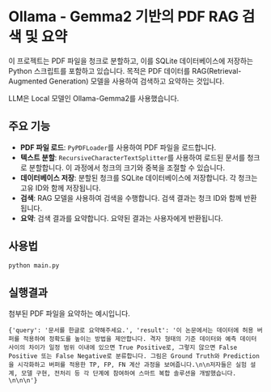 # Ollama - Gemma2 기반의 PDF RAG 검색 및 요약

이 프로젝트는 PDF 파일을 청크로 분할하고, 이를 SQLite 데이터베이스에 저장하는 Python 스크립트를 포함하고 있습니다. 목적은 PDF 데이터를 RAG(Retrieval-Augmented Generation) 모델을 사용하여 검색하고 요약하는 것입니다. 

LLM은 Local 모델인 Ollama-Gemma2를 사용했습니다. 

## 주요 기능

- **PDF 파일 로드**: `PyPDFLoader`를 사용하여 PDF 파일을 로드합니다.
- **텍스트 분할**: `RecursiveCharacterTextSplitter`를 사용하여 로드된 문서를 청크로 분할합니다. 이 과정에서 청크의 크기와 중복을 조절할 수 있습니다.
- **데이터베이스 저장**: 분할된 청크를 SQLite 데이터베이스에 저장합니다. 각 청크는 고유 ID와 함께 저장됩니다.
- **검색**: RAG 모델을 사용하여 검색을 수행합니다. 검색 결과는 청크 ID와 함께 반환됩니다.
- **요약**: 검색 결과를 요약합니다. 요약된 결과는 사용자에게 반환됩니다.

## 사용법

```bash
python main.py
```
## 실행결과
첨부된 PDF 파일을 요약하는 예시입니다.

```
{'query': '문서를 한글로 요약해주세요.', 'result': '이 논문에서는 데이터에 허용 버퍼를 적용하여 정확도를 높이는 방법을 제안합니다. 격자 형태의 기준 데이터와 예측 데이터 사이의 차이가 일정 범위 이내에 있으면 True Positive로, 그렇지 않으면 False Positive 또는 False Negative로 분류합니다. 그림은 Ground Truth와 Prediction을 시각화하고 버퍼를 적용한 TP, FP, FN 계산 과정을 보여줍니다.\n\n저자들은 실험 설계, 모델 구현, 전처리 등 각 단계에 참여하여 스마트 복합 솔루션을 개발했습니다.  \n\n\n'}
```
